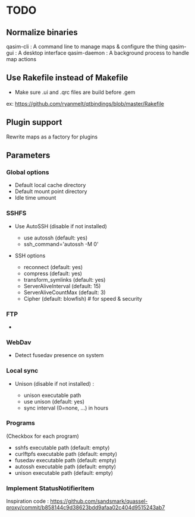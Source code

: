 TODO
====

## Normalize binaries

qasim-cli    : A command line to manage maps & configure the thing
qasim-gui    : A desktop interface
qasim-daemon : A background process to handle map actions

## Use Rakefile instead of Makefile

* Make sure .ui and .qrc files are build before .gem

ex: https://github.com/ryanmelt/qtbindings/blob/master/Rakefile

## Plugin support

Rewrite maps as a factory for plugins

## Parameters

### Global options

* Default local cache directory
* Default mount point directory
* Idle time umount

### SSHFS

* Use AutoSSH (disable if not installed)
    * use autossh (default: yes)
	* ssh_command='autossh -M 0'

* SSH options
	* reconnect (default: yes)
	* compress (default: yes)
	* transform_symlinks (default: yes)
	* ServerAliveInterval (default: 15)
	* ServerAliveCountMax (default: 3)
	* Cipher (default: blowfish) # for speed & security


### FTP

* 

### WebDav

* Detect fusedav presence on system

### Local sync

* Unison (disable if not installed) :

   * unison executable path
   * use unison (default: yes)
   * sync interval (0=none, ...) in hours


### Programs

(Checkbox for each program)

* sshfs executable path (default: empty)
* curlftpfs executable path (default: empty)
* fusedav executable path (default: empty)
* autossh executable path (default: empty)
* unison executable path (default: empty)

### Implement StatusNotifierItem

Inspiration code : https://github.com/sandsmark/quassel-proxy/commit/b858144c9d38623bdd9afaa02c404d9515243ab7


